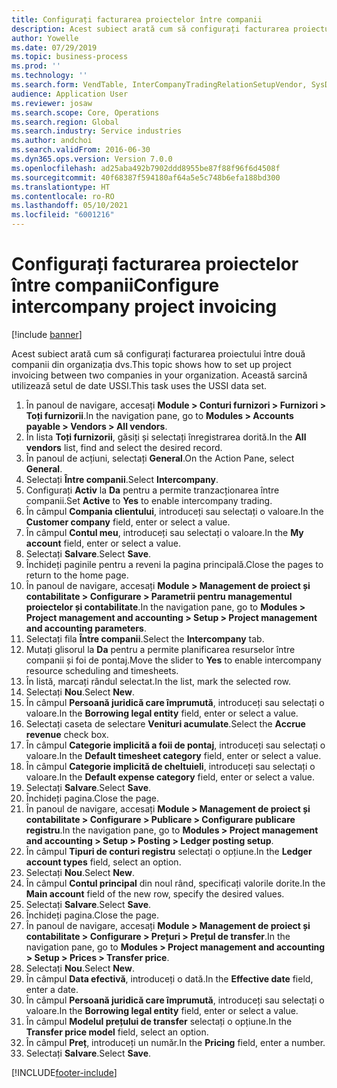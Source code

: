 ```yaml
---
title: Configurați facturarea proiectelor între companii
description: Acest subiect arată cum să configurați facturarea proiectului între două companii din organizația dvs.
author: Yowelle
ms.date: 07/29/2019
ms.topic: business-process
ms.prod: ''
ms.technology: ''
ms.search.form: VendTable, InterCompanyTradingRelationSetupVendor, SysDataAreaSelectLookup, ProjParameters, ProjPosting, ProjTransferPrice
audience: Application User
ms.reviewer: josaw
ms.search.scope: Core, Operations
ms.search.region: Global
ms.search.industry: Service industries
ms.author: andchoi
ms.search.validFrom: 2016-06-30
ms.dyn365.ops.version: Version 7.0.0
ms.openlocfilehash: ad25aba492b7902ddd8955be87f88f96f6d4508f
ms.sourcegitcommit: 40f68387f594180af64a5e5c748b6efa188bd300
ms.translationtype: HT
ms.contentlocale: ro-RO
ms.lasthandoff: 05/10/2021
ms.locfileid: "6001216"
---
```

# <a name="configure-intercompany-project-invoicing"></a><span data-ttu-id="9a45c-103">Configurați facturarea proiectelor între companii</span><span class="sxs-lookup"><span data-stu-id="9a45c-103">Configure intercompany project invoicing</span></span>

[!include [banner](../../includes/banner.md)]

<span data-ttu-id="9a45c-104">Acest subiect arată cum să configurați facturarea proiectului între două companii din organizația dvs.</span><span class="sxs-lookup"><span data-stu-id="9a45c-104">This topic shows how to set up project invoicing between two companies in your organization.</span></span> <span data-ttu-id="9a45c-105">Această sarcină utilizează setul de date USSI.</span><span class="sxs-lookup"><span data-stu-id="9a45c-105">This task uses the USSI data set.</span></span>

1. <span data-ttu-id="9a45c-106">În panoul de navigare, accesați **Module > Conturi furnizori > Furnizori > Toți furnizorii**.</span><span class="sxs-lookup"><span data-stu-id="9a45c-106">In the navigation pane, go to **Modules > Accounts payable > Vendors > All vendors**.</span></span>
2. <span data-ttu-id="9a45c-107">În lista **Toți furnizorii**, găsiți și selectați înregistrarea dorită.</span><span class="sxs-lookup"><span data-stu-id="9a45c-107">In the **All vendors** list, find and select the desired record.</span></span>
3. <span data-ttu-id="9a45c-108">În panoul de acțiuni, selectați **General**.</span><span class="sxs-lookup"><span data-stu-id="9a45c-108">On the Action Pane, select **General**.</span></span>
4. <span data-ttu-id="9a45c-109">Selectați **Între companii**.</span><span class="sxs-lookup"><span data-stu-id="9a45c-109">Select **Intercompany**.</span></span>
5. <span data-ttu-id="9a45c-110">Configurați **Activ** la **Da** pentru a permite tranzacționarea între companii.</span><span class="sxs-lookup"><span data-stu-id="9a45c-110">Set **Active** to **Yes** to enable intercompany trading.</span></span>
6. <span data-ttu-id="9a45c-111">În câmpul **Compania clientului**, introduceți sau selectați o valoare.</span><span class="sxs-lookup"><span data-stu-id="9a45c-111">In the **Customer company** field, enter or select a value.</span></span>
7. <span data-ttu-id="9a45c-112">În câmpul **Contul meu**, introduceți sau selectați o valoare.</span><span class="sxs-lookup"><span data-stu-id="9a45c-112">In the **My account** field, enter or select a value.</span></span>
8. <span data-ttu-id="9a45c-113">Selectați **Salvare**.</span><span class="sxs-lookup"><span data-stu-id="9a45c-113">Select **Save**.</span></span>
9. <span data-ttu-id="9a45c-114">Închideți paginile pentru a reveni la pagina principală.</span><span class="sxs-lookup"><span data-stu-id="9a45c-114">Close the pages to return to the home page.</span></span>
10. <span data-ttu-id="9a45c-115">În panoul de navigare, accesați **Module > Management de proiect și contabilitate > Configurare > Parametrii pentru managementul proiectelor și contabilitate**.</span><span class="sxs-lookup"><span data-stu-id="9a45c-115">In the navigation pane, go to **Modules > Project management and accounting > Setup > Project management and accounting parameters**.</span></span>
11. <span data-ttu-id="9a45c-116">Selectați fila **Între companii**.</span><span class="sxs-lookup"><span data-stu-id="9a45c-116">Select the **Intercompany** tab.</span></span>
12. <span data-ttu-id="9a45c-117">Mutați glisorul la **Da** pentru a permite planificarea resurselor între companii și foi de pontaj.</span><span class="sxs-lookup"><span data-stu-id="9a45c-117">Move the slider to **Yes** to enable intercompany resource scheduling and timesheets.</span></span>
13. <span data-ttu-id="9a45c-118">În listă, marcați rândul selectat.</span><span class="sxs-lookup"><span data-stu-id="9a45c-118">In the list, mark the selected row.</span></span>
14. <span data-ttu-id="9a45c-119">Selectați **Nou**.</span><span class="sxs-lookup"><span data-stu-id="9a45c-119">Select **New**.</span></span>
15. <span data-ttu-id="9a45c-120">În câmpul **Persoană juridică care împrumută**, introduceți sau selectați o valoare.</span><span class="sxs-lookup"><span data-stu-id="9a45c-120">In the **Borrowing legal entity** field, enter or select a value.</span></span>
16. <span data-ttu-id="9a45c-121">Selectați caseta de selectare **Venituri acumulate**.</span><span class="sxs-lookup"><span data-stu-id="9a45c-121">Select the **Accrue revenue** check box.</span></span>
17. <span data-ttu-id="9a45c-122">În câmpul **Categorie implicită a foii de pontaj**, introduceți sau selectați o valoare.</span><span class="sxs-lookup"><span data-stu-id="9a45c-122">In the **Default timesheet category** field, enter or select a value.</span></span>
18. <span data-ttu-id="9a45c-123">În câmpul **Categorie implicită de cheltuieli**, introduceți sau selectați o valoare.</span><span class="sxs-lookup"><span data-stu-id="9a45c-123">In the **Default expense category** field, enter or select a value.</span></span>
19. <span data-ttu-id="9a45c-124">Selectați **Salvare**.</span><span class="sxs-lookup"><span data-stu-id="9a45c-124">Select **Save**.</span></span>
20. <span data-ttu-id="9a45c-125">Închideți pagina.</span><span class="sxs-lookup"><span data-stu-id="9a45c-125">Close the page.</span></span>
21. <span data-ttu-id="9a45c-126">În panoul de navigare, accesați **Module > Management de proiect și contabilitate > Configurare > Publicare > Configurare publicare registru**.</span><span class="sxs-lookup"><span data-stu-id="9a45c-126">In the navigation pane, go to **Modules > Project management and accounting > Setup > Posting > Ledger posting setup**.</span></span>
22. <span data-ttu-id="9a45c-127">În câmpul **Tipuri de conturi registru** selectați o opțiune.</span><span class="sxs-lookup"><span data-stu-id="9a45c-127">In the **Ledger account types** field, select an option.</span></span>
23. <span data-ttu-id="9a45c-128">Selectați **Nou**.</span><span class="sxs-lookup"><span data-stu-id="9a45c-128">Select **New**.</span></span>
24. <span data-ttu-id="9a45c-129">În câmpul **Contul principal** din noul rând, specificați valorile dorite.</span><span class="sxs-lookup"><span data-stu-id="9a45c-129">In the **Main account** field of the new row, specify the desired values.</span></span>
25. <span data-ttu-id="9a45c-130">Selectați **Salvare**.</span><span class="sxs-lookup"><span data-stu-id="9a45c-130">Select **Save**.</span></span>
26. <span data-ttu-id="9a45c-131">Închideți pagina.</span><span class="sxs-lookup"><span data-stu-id="9a45c-131">Close the page.</span></span>
27. <span data-ttu-id="9a45c-132">În panoul de navigare, accesați **Module > Management de proiect și contabilitate > Configurare > Prețuri > Prețul de transfer**.</span><span class="sxs-lookup"><span data-stu-id="9a45c-132">In the navigation pane, go to **Modules > Project management and accounting > Setup > Prices > Transfer price**.</span></span>
28. <span data-ttu-id="9a45c-133">Selectați **Nou**.</span><span class="sxs-lookup"><span data-stu-id="9a45c-133">Select **New**.</span></span>
29. <span data-ttu-id="9a45c-134">În câmpul **Data efectivă**, introduceți o dată.</span><span class="sxs-lookup"><span data-stu-id="9a45c-134">In the **Effective date** field, enter a date.</span></span>
30. <span data-ttu-id="9a45c-135">În câmpul **Persoană juridică care împrumută**, introduceți sau selectați o valoare.</span><span class="sxs-lookup"><span data-stu-id="9a45c-135">In the **Borrowing legal entity** field, enter or select a value.</span></span>
31. <span data-ttu-id="9a45c-136">În câmpul **Modelul prețului de transfer** selectați o opțiune.</span><span class="sxs-lookup"><span data-stu-id="9a45c-136">In the **Transfer price model** field, select an option.</span></span>
32. <span data-ttu-id="9a45c-137">În câmpul **Preț**, introduceți un număr.</span><span class="sxs-lookup"><span data-stu-id="9a45c-137">In the **Pricing** field, enter a number.</span></span>
33. <span data-ttu-id="9a45c-138">Selectați **Salvare**.</span><span class="sxs-lookup"><span data-stu-id="9a45c-138">Select **Save**.</span></span>



[!INCLUDE[footer-include](../../includes/footer-banner.md)]